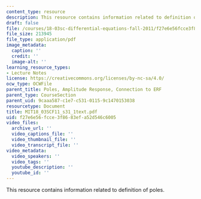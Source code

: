 ```yaml
---
content_type: resource
description: This resource contains information related to definition of poles.
draft: false
file: /courses/18-03sc-differential-equations-fall-2011/f27e6e56fcce3f8683efa52d546c6005_MIT18_03SCF11_s31_1text.pdf
file_size: 213945
file_type: application/pdf
image_metadata:
  caption: ''
  credit: ''
  image-alt: ''
learning_resource_types:
- Lecture Notes
license: https://creativecommons.org/licenses/by-nc-sa/4.0/
ocw_type: OCWFile
parent_title: Poles, Amplitude Response, Connection to ERF
parent_type: CourseSection
parent_uid: 9caaa587-c1e7-c531-0115-9c1470153038
resourcetype: Document
title: MIT18_03SCF11_s31_1text.pdf
uid: f27e6e56-fcce-3f86-83ef-a52d546c6005
video_files:
  archive_url: ''
  video_captions_file: ''
  video_thumbnail_file: ''
  video_transcript_file: ''
video_metadata:
  video_speakers: ''
  video_tags: ''
  youtube_description: ''
  youtube_id: ''
---
```

This resource contains information related to definition of poles.